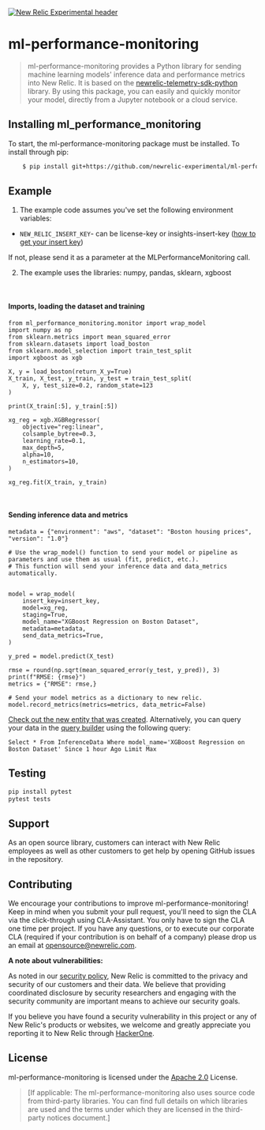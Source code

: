 [![New Relic Experimental header](https://github.com/newrelic/opensource-website/raw/master/src/images/categories/Experimental.png)](https://opensource.newrelic.com/oss-category/#new-relic-experimental)
# ml-performance-monitoring

>   ml-performance-monitoring provides a Python library for sending machine learning models' inference data and performance metrics into New Relic. It is based on the [newrelic-telemetry-sdk-python](https://github.com/newrelic/newrelic-telemetry-sdk-python) library. By using this package, you can easily and quickly monitor your model, directly from a Jupyter notebook or a cloud service.

## Installing ml_performance_monitoring
To start, the ml-performance-monitoring package must be installed. To install through pip:
```bash
    $ pip install git+https://github.com/newrelic-experimental/ml-performance-monitoring.git
```

## Example
1. The example code assumes you've set the following environment variables:

* ``NEW_RELIC_INSERT_KEY``- can be license-key or insights-insert-key ([how to get your insert key](https://docs.newrelic.com/docs/apis/intro-apis/new-relic-api-keys/#insights-insert-key))

If not, please send it as a parameter at the MLPerformanceMonitoring call.

2. The example uses the libraries: numpy, pandas, sklearn, xgboost


<br>

#### Imports, loading the dataset and training
```
from ml_performance_monitoring.monitor import wrap_model
import numpy as np
from sklearn.metrics import mean_squared_error
from sklearn.datasets import load_boston
from sklearn.model_selection import train_test_split
import xgboost as xgb

X, y = load_boston(return_X_y=True)
X_train, X_test, y_train, y_test = train_test_split(
    X, y, test_size=0.2, random_state=123
)

print(X_train[:5], y_train[:5])

xg_reg = xgb.XGBRegressor(
    objective="reg:linear",
    colsample_bytree=0.3,
    learning_rate=0.1,
    max_depth=5,
    alpha=10,
    n_estimators=10,
)

xg_reg.fit(X_train, y_train)
```
<br>


#### Sending inference data and metrics
```
metadata = {"environment": "aws", "dataset": "Boston housing prices", "version": "1.0"}

# Use the wrap_model() function to send your model or pipeline as parameters and use them as usual (fit, predict, etc.).
# This function will send your inference data and data_metrics automatically.


model = wrap_model(
    insert_key=insert_key,
    model=xg_reg,
    staging=True,
    model_name="XGBoost Regression on Boston Dataset",
    metadata=metadata,
    send_data_metrics=True,
)

y_pred = model.predict(X_test)

rmse = round(np.sqrt(mean_squared_error(y_test, y_pred)), 3)
print(f"RMSE: {rmse}")
metrics = {"RMSE": rmse,}

# Send your model metrics as a dictionary to new relic.
model.record_metrics(metrics=metrics, data_metric=False)
```

[Check out the new entity that was created](https://one.newrelic.com/).
Alternatively, you can query your data in the [query builder](https://docs.newrelic.com/docs/query-your-data/explore-query-data/query-builder/use-advanced-nrql-mode-query-data/)
 using the following query:
```
Select * From InferenceData Where model_name='XGBoost Regression on Boston Dataset' Since 1 hour Ago Limit Max
```

## Testing
```bash
pip install pytest
pytest tests
```

## Support
As an open source library, customers can interact with New Relic employees as well as other customers to get help by opening GitHub issues in the repository.

## Contributing
We encourage your contributions to improve ml-performance-monitoring! Keep in mind when you submit your pull request, you'll need to sign the CLA via the click-through using CLA-Assistant. You only have to sign the CLA one time per project.
If you have any questions, or to execute our corporate CLA (required if your contribution is on behalf of a company) please drop us an email at opensource@newrelic.com.

**A note about vulnerabilities:**

As noted in our [security policy](../../security/policy), New Relic is committed to the privacy and security of our customers and their data. We believe that providing coordinated disclosure by security researchers and engaging with the security community are important means to achieve our security goals.

If you believe you have found a security vulnerability in this project or any of New Relic's products or websites, we welcome and greatly appreciate you reporting it to New Relic through [HackerOne](https://hackerone.com/newrelic).

## License
ml-performance-monitoring is licensed under the [Apache 2.0](http://apache.org/licenses/LICENSE-2.0.txt) License.
>[If applicable: The ml-performance-monitoring also uses source code from third-party libraries. You can find full details on which libraries are used and the terms under which they are licensed in the third-party notices document.]
